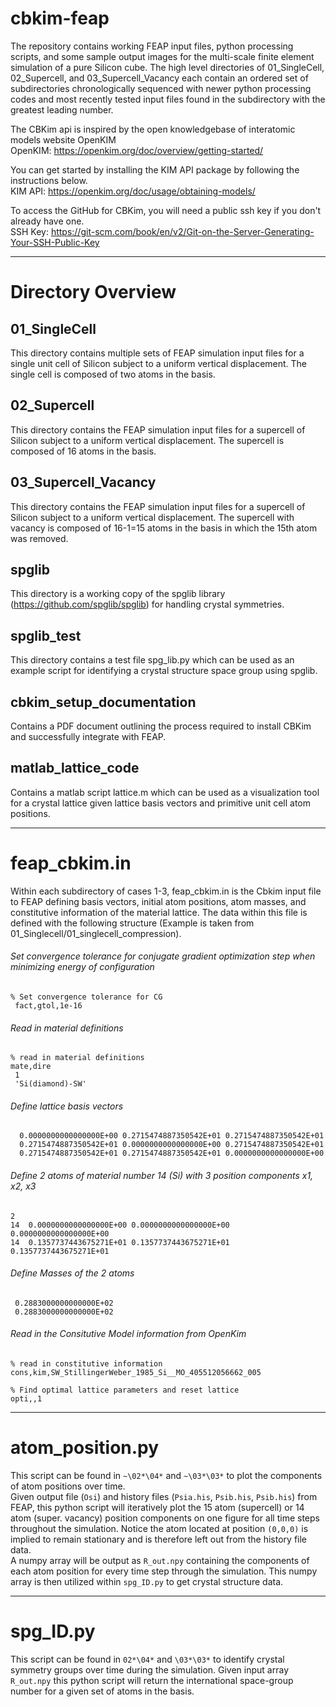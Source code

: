 # cbkim-feap
The repository contains working FEAP input files, python processing scripts, and some sample output images for the multi-scale finite element simulation of a pure Silicon cube. The high level directories of 01_SingleCell, 02_Supercell, and 03_Supercell_Vacancy each contain an ordered set of subdirectories chronologically sequenced with newer python processing codes and most recently tested input files found in the subdirectory with the greatest leading number. 

The CBKim api is inspired by the open knowledgebase of interatomic models website OpenKIM  
OpenKIM: https://openkim.org/doc/overview/getting-started/

You can get started by installing the KIM API package by following the instructions below.  
KIM API: https://openkim.org/doc/usage/obtaining-models/

To access the GitHub for CBKim, you will need a public ssh key if you don't already have one.  
SSH Key: https://git-scm.com/book/en/v2/Git-on-the-Server-Generating-Your-SSH-Public-Key

___

# Directory Overview
## 01_SingleCell
This directory contains multiple sets of FEAP simulation input files for a single unit cell of Silicon subject to a uniform vertical displacement. The single cell is composed of two atoms in the basis.

## 02_Supercell
This directory contains the FEAP simulation input files for a supercell of Silicon subject to a uniform vertical displacement. The supercell is composed of 16 atoms in the basis.

## 03_Supercell_Vacancy
This directory contains the FEAP simulation input files for a supercell of Silicon subject to a uniform vertical displacement. The supercell with vacancy is composed of 16-1=15 atoms in the basis in which the 15th atom was removed.

## spglib
This directory is a working copy of the spglib library (https://github.com/spglib/spglib) for handling crystal symmetries.

## spglib_test
This directory contains a test file spg_lib.py which can be used as an example script for identifying a crystal structure space group using spglib.

## cbkim_setup_documentation
Contains a PDF document outlining the process required to install CBKim and successfully integrate with FEAP.

## matlab_lattice_code
Contains a matlab script lattice.m which can be used as a visualization tool for a crystal lattice given lattice basis vectors and primitive unit cell atom positions.

___

# feap_cbkim.in 
Within each subdirectory of cases 1-3, feap_cbkim.in is the Cbkim input file to FEAP defining basis vectors, initial atom positions, atom masses, and constitutive information of the material lattice. The data within this file is defined with the following structure (Example is taken from 01_Singlecell/01_singlecell_compression).

###### Set convergence tolerance for conjugate gradient optimization step when minimizing energy of configuration
```
% Set convergence tolerance for CG
 fact,gtol,1e-16
 ```
 ###### Read in material definitions
 ```
 % read in material definitions
 mate,dire
  1
  'Si(diamond)-SW'
  ```
  ###### Define lattice basis vectors 
  ```
    0.0000000000000000E+00 0.2715474887350542E+01 0.2715474887350542E+01
    0.2715474887350542E+01 0.0000000000000000E+00 0.2715474887350542E+01
    0.2715474887350542E+01 0.2715474887350542E+01 0.0000000000000000E+00
   ```
   ###### Define 2 atoms of material number 14 (Si) with 3 position components x1, x2, x3
   ```
   2
   14  0.0000000000000000E+00 0.0000000000000000E+00 0.0000000000000000E+00
   14  0.1357737443675271E+01 0.1357737443675271E+01 0.1357737443675271E+01
   ```
   ###### Define Masses of the 2 atoms
   ```
    0.2883000000000000E+02
    0.2883000000000000E+02
   ```
 ###### Read in the Consitutive Model information from OpenKim 
 ```
 % read in constitutive information
 cons,kim,SW_StillingerWeber_1985_Si__MO_405512056662_005
 
 % Find optimal lattice parameters and reset lattice
 opti,,1
 ```
 ___
 
# atom_position.py 
This script can be found in `~\02*\04*` and `~\03*\03*` to plot the components of atom positions over time.   
Given output file (`Osi`) and history files (`Psia.his`, `Psib.his`, `Psib.his`) from FEAP, this python script will iteratively plot the 15 atom (supercell) or 14 atom (super. vacancy) position components on one figure for all time steps throughout the simulation. Notice the atom located at position `(0,0,0)` is implied to remain stationary and is therefore left out from the history file data.  
A numpy array will be output as `R_out.npy` containing the components of each atom position for every time step through the simulation. This numpy array is then utilized within `spg_ID.py` to get crystal structure data.

___

# spg_ID.py
This script can be found in `02*\04*` and `\03*\03*` to identify crystal symmetry groups over time during the simulation. Given input array `R_out.npy` this python script will return the international space-group number for a given set of atoms in the basis.
